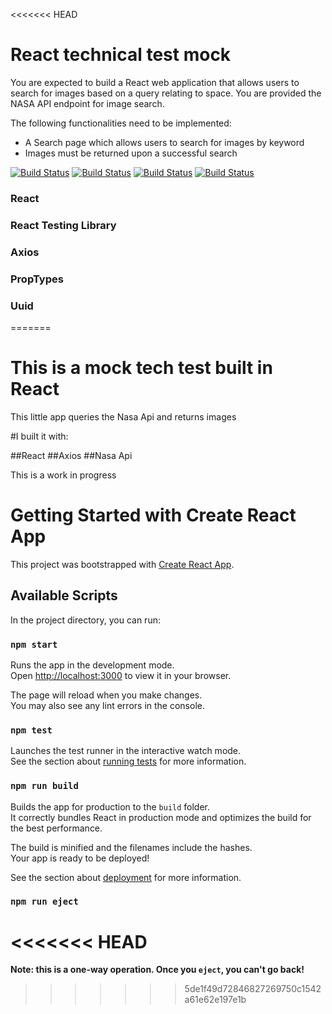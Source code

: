 <<<<<<< HEAD
# React technical test mock
You are expected to build a React web application that allows users to search for images based on a query relating to space. You are provided the NASA API endpoint for image search.

The following functionalities need to be implemented:
- A Search page which allows users to search for images by keyword
- Images must be returned upon a successful search

[![Build Status](https://img.shields.io/badge/UFOs-We%20are%20not%20alone-green)](https://github.com/eriqabonie/) 
[![Build Status](https://img.shields.io/github/issues/eriqabonie/tech-test)](https://github.com/eriqabonie/) [![Build Status](https://img.shields.io/github/forks/eriqabonie/tech-test)](https://github.com/eriqabonie/) [![Build Status](https://img.shields.io/github/stars/eriqabonie/tech-test)](https://github.com/eriqabonie/)

### React
### React Testing Library
### Axios
### PropTypes
### Uuid

=======

# This is a mock tech test built in React

This little app queries the Nasa Api and returns images

#I built it with:

##React
##Axios
##Nasa Api

This is a work in progress

# Getting Started with Create React App

This project was bootstrapped with [Create React App](https://github.com/facebook/create-react-app).

## Available Scripts

In the project directory, you can run:

### `npm start`

Runs the app in the development mode.\
Open [http://localhost:3000](http://localhost:3000) to view it in your browser.

The page will reload when you make changes.\
You may also see any lint errors in the console.

### `npm test`

Launches the test runner in the interactive watch mode.\
See the section about [running tests](https://facebook.github.io/create-react-app/docs/running-tests) for more information.

### `npm run build`

Builds the app for production to the `build` folder.\
It correctly bundles React in production mode and optimizes the build for the best performance.

The build is minified and the filenames include the hashes.\
Your app is ready to be deployed!

See the section about [deployment](https://facebook.github.io/create-react-app/docs/deployment) for more information.

### `npm run eject`

<<<<<<< HEAD
=======
**Note: this is a one-way operation. Once you `eject`, you can't go back!**
>>>>>>> 5de1f49d72846827269750c1542a61e62e197e1b
